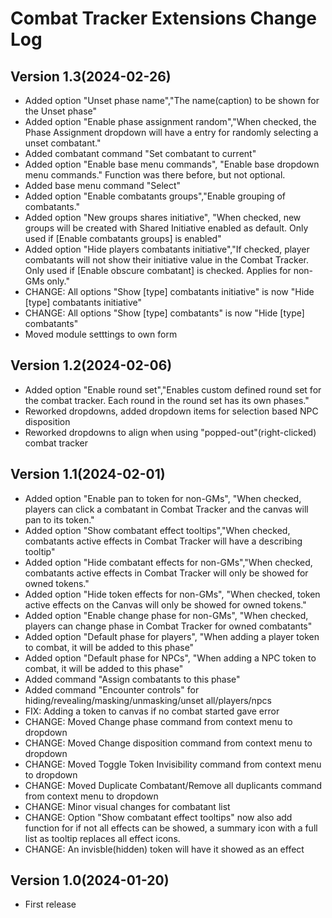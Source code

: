 # Combat Tracker Extensions Change Log
## Version 1.3(2024-02-26)
- Added option "Unset phase name","The name(caption) to be shown for the Unset phase"
- Added option "Enable phase assignment random","When checked, the Phase Assignment dropdown will have a entry for randomly selecting a unset combatant." 
- Added combatant command "Set combatant to current"
- Added option "Enable base menu commands", "Enable base dropdown menu commands." Function was there before, but not optional.
- Added base menu command "Select"
- Added option "Enable combatants groups","Enable grouping of combatants."
- Added option "New groups shares initiative", "When checked, new groups will be created with Shared Initiative enabled as default. Only used if [Enable combatants groups] is enabled"
- Added option "Hide players combatants initiative","If checked, player combatants will not show their initiative value in the Combat Tracker. Only used if [Enable obscure combatant] is checked. Applies for non-GMs only."
- CHANGE: All options "Show [type] combatants initiative" is now "Hide [type] combatants initiative"
- CHANGE: All options "Show [type] combatants" is now "Hide [type] combatants"
- Moved module setttings to own form

## Version 1.2(2024-02-06)
- Added option "Enable round set","Enables custom defined round set for the combat tracker. Each round in the round set has its own phases."
- Reworked dropdowns, added dropdown items for selection based NPC disposition
- Reworked dropdowns to align when using "popped-out"(right-clicked) combat tracker

## Version 1.1(2024-02-01)
- Added option "Enable pan to token for non-GMs", "When checked, players can click a combatant in Combat Tracker and the canvas will pan to its token."
- Added option "Show combatant effect tooltips","When checked, combatants active effects in Combat Tracker will have a describing tooltip"
- Added option "Hide combatant effects for non-GMs","When checked, combatants active effects in Combat Tracker will only be showed for owned tokens."
- Added option "Hide token effects for non-GMs", "When checked, token active effects on the Canvas will only be showed for owned tokens."
- Added option "Enable change phase for non-GMs", "When checked, players can change phase in Combat Tracker for owned combatants"
- Added option "Default phase for players", "When adding a player token to combat, it will be added to this phase"
- Added option "Default phase for NPCs", "When adding a NPC token to combat, it will be added to this phase"
- Added command "Assign combatants to this phase"
- Added command "Encounter controls" for hiding/revealing/masking/unmasking/unset all/players/npcs
- FIX: Adding a token to canvas if no combat started gave error
- CHANGE: Moved Change phase command from context menu to dropdown
- CHANGE: Moved Change disposition command from context menu to dropdown
- CHANGE: Moved Toggle Token Invisibility command from context menu to dropdown
- CHANGE: Moved Duplicate Combatant/Remove all duplicants command from context menu to dropdown
- CHANGE: Minor visual changes for combatant list
- CHANGE: Option "Show combatant effect tooltips" now also add function for if not all effects can be showed, a summary icon with a full list as tooltip replaces all effect icons.
- CHANGE: An invisble(hidden) token will have it showed as an effect
## Version 1.0(2024-01-20)
- First release